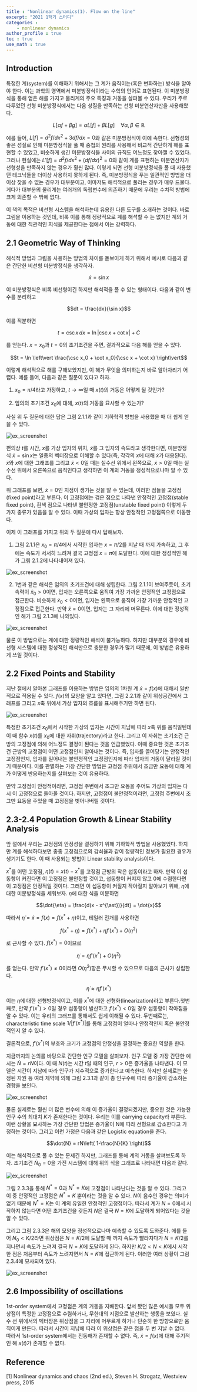 ```yaml
---
title : "Nonlinear dynamics(1). Flow on the line"
excerpt: "2021 1학기 스터디"
categories :
    - nonlinear dynamics
author_profile : true
toc : true
use_math : true
---
```


## Introduction

특정한 계(system)를 이해하기 위해서는 그 계가 움직이는(혹은 변화하는) 방식을 알아야 한다. 이는 과학의 영역에서 미분방정식이라는 수학의 언어로 표현된다. 이 미분방정식을 통해 얻은 해를 가지고 물리계의 주요 특징과 거동을 살펴볼 수 있다. 우리가 주로 다루었던 선형 미분방정식에서는 다음 성질을 만족하는 선형 미분연산자만을 사용해왔다.

$$L[\alpha f + \beta g] = \alpha L[f] + \beta L[g] \quad \forall \alpha,\beta \in \mathbb{R}$$

예를 들어, $L[f] = d^2f/dx^2 + 3df/dx = 0$와 같은 미분방정식이 이에 속한다. 선형성의 좋은 성질로 인해 미분방정식을 풀 때 중첩의 원리를 사용해서 비교적 간단하게 해를 표현할 수 있었고, 비슷하게 생긴 미분방정식들 사이의 규칙도 어느정도 찾아잴 수 있었다. 그러나 현실에는 $L'[f] = d^2f/dx^2 + (df/dx)^2 = 0$와 같이 계를 표현하는 미분연산자가 선형성을 만족하지 않는 경우가 훨씬 많다. 이렇게 되면 선형 미분방정식을 풀 때 사용했던 테크닉들을 더이상 사용하지 못하게 된다. 즉, 미분방정식을 푸는 일관적인 방법을 더이상 찾을 수 없는 경우가 대부분이고, 이마저도 해석적으로 풀리는 경우가 매우 드물다. 게다가 대부분의 물리계는 여러개의 독립변수에 의존하기 때문에 우리는 수치적 방법에 크게 의존할 수 밖에 없다.

이 책의 목적은 비선형 시스템을 해석하는데 유용한 다른 도구를 소개하는 것이다. 바로 그림을 이용하는 것인데, 비록 이를 통해 정량적으로 계를 해석할 수 는 없지만 계의 거동에 대한 직관적인 지식을 제공한다는 점에서 이는 강력하다.

## 2.1 Geometric Way of Thinking

해석적 방법과 그림을 사용하는 방법의 차이를 돋보이게 하기 위해서 예시로 다음과 같은 간단한 비선형 미분방정식을 생각하자.

$$\dot{x} = \sin x$$

이 미분방정식은 비록 비선형이긴 하지만 해석적을 풀 수 있는 형태이다. 다음과 같이 변수를 분리하고

$$dt = \frac{dx}{\sin x}$$

이를 적분하면

$$t = \csc x \,dx = \ln \vert \csc x + \cot x \vert + C$$

를 얻는다. $x=x_0$과 $t=0$의 초기조건을 주면, 결과적으로 다음 해를 얻을 수 있다.

$$t = \ln \left\vert \frac{\csc x_0 + \cot x_0}{\csc x + \cot x} \right\vert$$

이렇게 해석적으로 해를 구해보았지만, 이 해가 무엇을 의미하는지 바로 알아차리기 어렵다. 예를 들어, 다음과 같은 질문이 있다고 하자.

1. $x_0 = \pi/4$라고 가정하고, $t \rightarrow \infty$일 때 $x(t)$의 거동은 어떻게 될 것인가?

2. 임의의 초기조건 $x_0$에 대해, $x(t)$의 거동을 묘사할 수 있는가?

사실 위 두 질문에 대한 답은 그림 2.1.1과 같이 기하학적 방법을 사용했을 때 더 쉽게 얻을 수 있다. 

![ex_screenshot](/assets/images/NLD/fig-2.1.1.jpg)

편의상 $t$를 시간, $x$를 가상 입자의 위치, $\dot{x}$를 그 입자의 속도라고 생각한다면, 미분방정식 $\dot{x} = \sin x$는 일종의 벡터장으로 이해할 수 있다(즉, 각각의 $x$에 대해 $\dot{x}$가 대응된다). $\dot{x}$와 $x$에 대한 그래프를 그리고 $\dot{x} < 0$일 때는 실수선 위에서 왼쪽으로, $\dot{x} > 0$일 때는 실수선 위에서 오른쪽으로 움직인다고 생각하면 이 계의 거동을 정성적으로나마 알 수 있다.

위 그래프를 보면, $\dot{x} = 0$인 지점이 생기는 것을 알 수 있는데, 이러한 점들을 고정점(fixed point)라고 부른다. 이 고정점에는 검은 점으로 나타낸 안정적인 고정점(stable fixed point), 흰색 점으로 나타낸 불안정한 고정점(unstable fixed point) 이렇게 두가지 종류가 있음을 알 수 있다. 이때 가상의 입자는 항상 안정적인 고정점쪽으로 이동한다. 

이제 이 그래프를 가지고 위의 두 질문에 다시 답해보자.

1. 그림 2.1.1은 $x_0 = \pi/4$에서 시작한 입자는 $x=\pi/2$를 지날 때 까지 가속하고, 그 후에는 속도가 서서히 느려져 결국 고정점 $x=\pi$에 도달한다. 이에 대한 정성적인 해가 그림 2.1.2에 나타내어져 있다.

![ex_screenshot](/assets/images/NLD/fig-2.1.2.jpg)

2. 1번과 같은 해석은 임의의 초기조건에 대해 성립한다. 그림 2.1.1이 보여주듯이, 초기 속력이 $\dot{x}_0 > 0$이면, 입자는 오른쪽으로 움직여 가장 가까운 안정적인 고정점으로 접근한다. 비슷하게 $\dot{x}_0 < 0$이면, 입자는 왼쪽으로 움직여 가장 가까운 안정적인 고정점으로 접근한다. 만약 $\dot{x} = 0$이면, 입자는 그 자리에 머무른다. 이에 대한 정성적인 해가 그림 2.1.3에 나와있다.

![ex_screenshot](/assets/images/NLD/fig-2.1.3.jpg)


물론 이 방법으로는 계에 대한 정량적인 해석이 불가능하다. 하지만 대부분의 경우에 비선형 시스템에 대한 정성적인 해석만으로 충분한 경우가 많기 때문에, 이 방법은 유용하게 쓰일 것이다.

## 2.2 Fixed Points and Stability

지난 절에서 알아본 그래프를 이용하는 방법은 임의의 1차원 계 $\dot{x} = f(x)$에 대해서 일반적으로 적용될 수 있다. $f(x)$의 모양을 알고 있다면, 그림 2.2.1과 같이 위상공간에서 그래프를 그리고 $x$축 위에서 가상 입자의 흐름을 표시해주기만 하면 된다.

![ex_screenshot](/assets/images/NLD/fig-2.2.1.jpg)

특정한 초기조건 $x_0$에서 시작한 가상의 입자는 시간이 지남에 따라 $x$축 위를 움직일텐데 이 때 함수 $x(t)$를 $x_0$에 대한 자취(trajectory)라고 한다. 그리고 이 자취는 초기조건 근방의 고정점에 의해 어느정도 결정이 된다는 것을 언급했었다. 이때 중요한 것은 초기조건 근방의 고정점이 어떤 고정점인지 알아내는 것이다. 즉, 입자를 끌어당기는 안정적인 고정점인지, 입자를 밀어내는 불안정적인 고정점인지에 따라 입자의 거동이 달라질 것이기 때문이다. 이를 판별하는 가장 간단한 방법은 고정점 주위에서 조금만 요동에 대해 계가 어떻게 반응하는지를 살펴보는 것이 유용하다.

만약 고정점이 안정적이라면, 고정점 주변에서 조그만 요동을 주어도 가상의 입자는 다시 이 고정점으로 돌아올 것이다. 하지만, 고정점이 불안정적이라면, 고정점 주변에서 조그만 요동을 주었을 때 고정점을 벗어나버릴 것이다.

## 2.3-2.4 Population Growth & Linear Stability Analysis

앞 절에서 우리는 고정점의 안정성을 결정하기 위해 기하학적 방법을 사용했었다. 하지만 계를 해석하다보면 종종 고정점으로의 감쇠율과 같이 정량적인 정보가 필요한 경우가 생기기도 한다. 이 때 사용되는 방법이 Linear stability analysis이다. 

$x^{\ast}$를 어떤 고정점, $\eta(t) = x(t) - x^{\ast}$를 고정점 근방의 작은 섭동이라고 하자. 만약 이 섭동항이 커진다면 이 고정점은 불안정할 것이고, 섭동항이 커지지 않고 0에 수렴한다면 이 고정점은 안정적일 것이다. 그러면 이 섭동항이 커질지 작아질지 알아보기 위해, $\eta$에 대한 미분방정식을 세워보자. $\eta$에 대한 식을 미분하면

$$\dot{\eta} = \frac{d(x - x^{\ast})}{dt} = \dot{x}$$

따라서 $\dot{\eta} = \dot{x} = f(x) = f(x^{\ast} + \eta)$이고, 테일러 전개를 사용하면

$$f(x^{\ast} + \eta) = f(x^{\ast}) + \eta f'(x^{\ast}) + O(\eta^2)$$

로 근사할 수 있다. $f(x^{\ast}) = 0$이므로

$$\dot{\eta} = \eta f'(x^{\ast}) + O(\eta^2)$$

를 얻는다. 만약 $f'(x^{\ast})\neq 0$이라면 $O(\eta^2)$항은 무시할 수 있으므로 다음의 근사가 성립한다.

$$\dot{\eta} \approx \eta f'(x^{\ast})$$

이는 $\eta$에 대한 선형방정식이고, 이를 $x^{\ast}$에 대한 선형화(linearization)라고 부른다.첫번째로, 만약 $f'(x^{\ast}) >0$일 경우 섭동항이 발산하고 $f'(x^{\ast}) <0$일 경우 섭동항이 작아짐을 알 수 있다. 이는 우리의 그래프를 통해서도 쉽게 이해될 수 있다. 두번째로는, characteristic time scale $1/\vert f'(x^{\ast})\vert$를 통해 고정점이 얼마나 안정적인지 혹은 불안정적인지 알 수 있다.

결론적으로, $f'(x^{\ast})$의 부호와 크기가 고정점의 안정성을 결정하는 중요한 역할을 한다.

지금까지의 논의를 바탕으로 간단한 인구 모델을 살펴보자. 인구 모델 중 가장 간단한 예시는 $\dot{N} = rN$이다. 이 때 $N(t)$는 시간 $t$일 때의 인구, $r>0$은 증가율을 나타낸다. 이 모델은 시간이 지남에 따라 인구가 지수적으로 증가한다고 예측한다. 하지만 실제로는 한정된 자원 등 여러 제약에 의해 그림 2.3.1과 같이 총 인구수에 따라 증가율이 감소하는 경향을 보인다.

![ex_screenshot](/assets/images/NLD/fig-2.3.1.jpg)

물론 실제로는 훨씬 더 많은 변수에 의해 이 증가율이 결정되겠지만, 중요한 것은 가능한 인구 수의 최대치 $K$가 존재한다는 것이다. 우리는 이를 carrying capacity라 부른다. 이런 상황을 묘사하는 가장 간단한 방법은 증가율이 N에 따라 선형으로 감소한다고 가정하는 것이다. 그리고 이런 가정은 다음과 같은 Logistic equation을 준다.

$$\dot{N} = rN\left( 1-\frac{N}{K} \right)$$

이는 해석적으로 풀 수 있는 문제긴 하지만, 그래프를 통해 계의 거동을 살펴보도록 하자. 초기조건 $\dot{N}_0 = 0$을 가진 시스템에 대해 위의 식을 그래프로 나타내면 다음과 같다.

![ex_screenshot](/assets/images/NLD/fig-2.3.3.jpg)

그림 2.3.3을 통해 $N^{\ast} = 0$과 $N^{\ast} = K$에 고정점이 나타난다는 것을 알 수 있다. 그리고 이 중 안정적인 고정점은 $N^{\ast} = K$ 뿐이라는 것을 알 수 있다. $N$이 음수인 경우는 의미가 없기 때문에 $N^{\ast} = K$는 이 계의 유일한 안정적인 고정점이다. 따라서 계가 $N=0$에서 시작하지 않는다면 어떤 초기조건을 갖든지 $N$은 결국 $N=K$에 도달하게 되어있다는 것을 알 수 있다.

그리고 그림 2.3.3은 해의 모양을 정성적으로나마 예측할 수 있도록 도와준다. 에를 들어 $N_0 < K/2$라면 위상점은 $N=K/2$에 도달할 때 까지 속도가 빨라지다가 $N=K/2$를 지나면서 속도가 느려져 결국 $N=K$에 도달하게 된다. 하지만 $K/2 < N < K$에서 시작한 점은 처음부터 속도가 느려지면서 $N=K$에 접근하게 된다. 이러한 여러 상황이 그림 2.3.4에 묘사되어 있다.

![ex_screenshot](/assets/images/NLD/fig-2.3.4.jpg)

## 2.6 Impossibility of oscillations

1st-order system에서 고정점은 계의 거동을 지배한다. 앞서 봤던 많은 예시들 모두 위상점이 특정한 고정점으로 수렴하거나, 무한대의 지점으로 발산하는 행동을 보였다. 실수 선 위에서의 벡터장은 위상점을 그 자리에 머무르게 하거나 단순히 한 방향으로만 움직이게 만든다. 따라서 시간이 지남에 따라 이 위상점은 같은 점을 두 번 지날 수 없다. 따라서 1st-order system에서는 진동해가 존재할 수 없다. 즉, $\dot{x} = f(x)$에 대해 주기적인 해 $x(t)$가 존재할 수 없다.



## Reference

[1] Nonlinear dynamics and chaos (2nd ed.), Steven H. Strogatz, Westview press, 2015
























